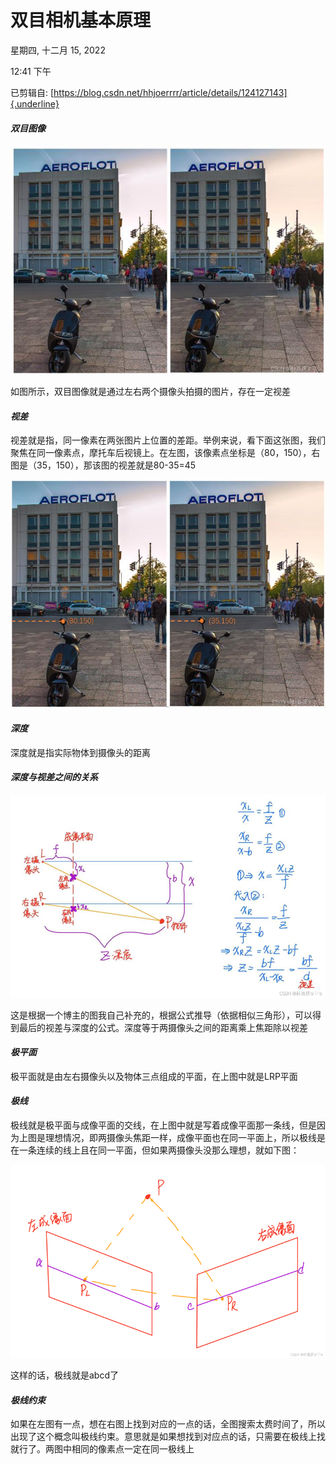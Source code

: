 # 双目相机基本原理


星期四, 十二月 15, 2022

12:41 下午

 

已剪辑自: [https://blog.csdn.net/hhjoerrrr/article/details/124127143]{.underline}

#### *双目图像*

![](../../../assets/026_双目相机基本原理_000.png) 

如图所示，双目图像就是通过左右两个摄像头拍摄的图片，存在一定视差

#### *视差*

视差就是指，同一像素在两张图片上位置的差距。举例来说，看下面这张图，我们聚焦在同一像素点，摩托车后视镜上。在左图，该像素点坐标是（80，150），右图是（35，150），那该图的视差就是80-35=45

![](../../../assets/026_双目相机基本原理_001.png) 

#### *深度*

深度就是指实际物体到摄像头的距离

#### *深度与视差之间的关系*

![](../../../assets/026_双目相机基本原理_002.png) 

这是根据一个博主的图我自己补充的，根据公式推导（依据相似三角形），可以得到最后的视差与深度的公式。深度等于两摄像头之间的距离乘上焦距除以视差

#### *极平面*

极平面就是由左右摄像头以及物体三点组成的平面，在上图中就是LRP平面

#### *极线*

极线就是极平面与成像平面的交线，在上图中就是写着成像平面那一条线，但是因为上图是理想情况，即两摄像头焦距一样，成像平面也在同一平面上，所以极线是在一条连续的线上且在同一平面，但如果两摄像头没那么理想，就如下图：

![](../../../assets/026_双目相机基本原理_003.png) 

这样的话，极线就是abcd了

#### *极线约束*

如果在左图有一点，想在右图上找到对应的一点的话，全图搜索太费时间了，所以出现了这个概念叫极线约束。意思就是如果想找到对应点的话，只需要在极线上找就行了。两图中相同的像素点一定在同一极线上
